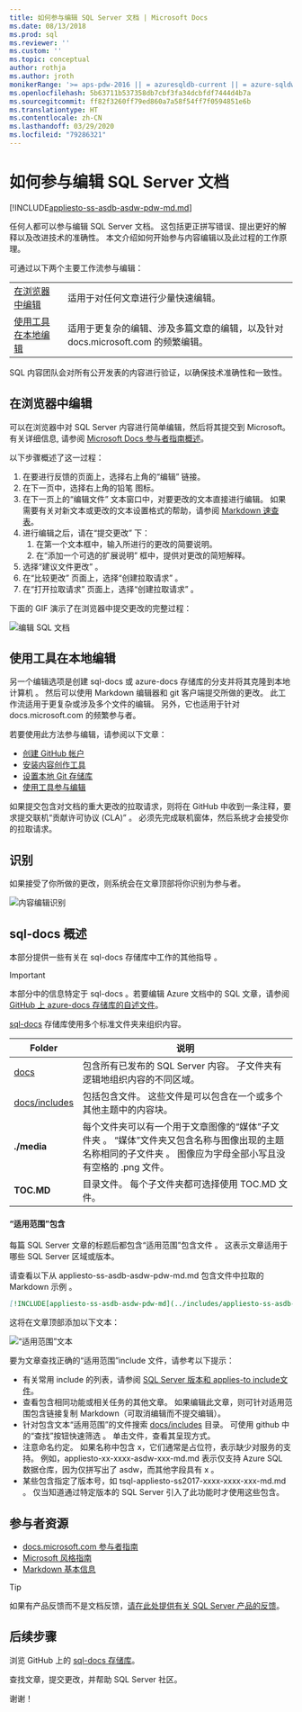 ```yaml
---
title: 如何参与编辑 SQL Server 文档 | Microsoft Docs
ms.date: 08/13/2018
ms.prod: sql
ms.reviewer: ''
ms.custom: ''
ms.topic: conceptual
author: rothja
ms.author: jroth
monikerRange: '>= aps-pdw-2016 || = azuresqldb-current || = azure-sqldw-latest || >= sql-server-2016 || >= sql-server-linux-2017 || = sqlallproducts-allversions'
ms.openlocfilehash: 5b63711b537358db7cbf3fa34dcbfdf7444d4b7a
ms.sourcegitcommit: ff82f3260ff79ed860a7a58f54ff7f0594851e6b
ms.translationtype: HT
ms.contentlocale: zh-CN
ms.lasthandoff: 03/29/2020
ms.locfileid: "79286321"
---
```

# <a name="how-to-contribute-to-sql-server-documentation"></a>如何参与编辑 SQL Server 文档

[!INCLUDE[appliesto-ss-asdb-asdw-pdw-md.md](../includes/appliesto-ss-asdb-asdw-pdw-md.md)]

任何人都可以参与编辑 SQL Server 文档。 这包括更正拼写错误、提出更好的解释以及改进技术的准确性。 本文介绍如何开始参与内容编辑以及此过程的工作原理。

可通过以下两个主要工作流参与编辑：

|||
|---|---|
| [在浏览器中编辑](#githubui) | 适用于对任何文章进行少量快速编辑。 |
| [使用工具在本地编辑](#tools) | 适用于更复杂的编辑、涉及多篇文章的编辑，以及针对 docs.microsoft.com 的频繁编辑。 |

SQL 内容团队会对所有公开发表的内容进行验证，以确保技术准确性和一致性。 

## <a name="edit-in-your-browser"></a><a id="githubui"></a>在浏览器中编辑

可以在浏览器中对 SQL Server 内容进行简单编辑，然后将其提交到 Microsoft。 有关详细信息, 请参阅 [Microsoft Docs 参与者指南概述](https://docs.microsoft.com/contribute/#quick-edits-to-existing-documents)。 

以下步骤概述了这一过程： 

1. 在要进行反馈的页面上，选择右上角的“编辑”  链接。
1. 在下一页中，选择右上角的铅笔  图标。
1. 在下一页上的“编辑文件”  文本窗口中，对要更改的文本直接进行编辑。
    如果需要有关对新文本或更改的文本设置格式的帮助，请参阅 [Markdown 速查表](https://github.com/adam-p/markdown-here/wiki/Markdown-Cheatsheet)。
1. 进行编辑之后，请在“提交更改”  下：
    1. 在第一个文本框中，输入所进行的更改的简要说明。
    1. 在“添加一个可选的扩展说明”  框中，提供对更改的简短解释。
1. 选择“建议文件更改”  。
1. 在“比较更改”  页面上，选择“创建拉取请求”  。 
1. 在“打开拉取请求”  页面上，选择“创建拉取请求”  。 

下面的 GIF 演示了在浏览器中提交更改的完整过程：

![编辑 SQL 文档](media/sql-server-docs-navigation-guide/edit-sql-docs.gif)

## <a name="edit-locally-with-tools"></a><a id="tools"></a>使用工具在本地编辑

另一个编辑选项是创建 sql-docs 或 azure-docs 存储库的分支并将其克隆到本地计算机   。 然后可以使用 Markdown 编辑器和 git 客户端提交所做的更改。 此工作流适用于更复杂或涉及多个文件的编辑。 另外，它也适用于针对 docs.microsoft.com 的频繁参与者。

若要使用此方法参与编辑，请参阅以下文章：

- [创建 GitHub 帐户](https://docs.microsoft.com/contribute/get-started-setup-github)
- [安装内容创作工具](https://docs.microsoft.com/contribute/get-started-setup-tools)
- [设置本地 Git 存储库](https://docs.microsoft.com/contribute/get-started-setup-local)
- [使用工具参与编辑](https://docs.microsoft.com/contribute/how-to-write-workflows-major)

如果提交包含对文档的重大更改的拉取请求，则将在 GitHub 中收到一条注释，要求提交联机“贡献许可协议 (CLA)”  。 必须先完成联机窗体，然后系统才会接受你的拉取请求。

## <a name="recognition"></a>识别

如果接受了你所做的更改，则系统会在文章顶部将你识别为参与者。

![内容编辑识别](./media/sql-server-docs-contribute/contribution-recognition.png)

## <a name="sql-docs-overview"></a>sql-docs 概述

本部分提供一些有关在 sql-docs 存储库中工作的其他指导  。

> [!IMPORTANT]
> 本部分中的信息特定于 sql-docs  。若要编辑 Azure 文档中的 SQL 文章，请参阅 [GitHub 上 azure-docs 存储库的自述文件](https://github.com/MicrosoftDocs/azure-docs/blob/master/README.md)。

[sql-docs](https://github.com/MicrosoftDocs/sql-docs) 存储库使用多个标准文件夹来组织内容。

| Folder | 说明 |
|---|---|
| [docs](https://github.com/MicrosoftDocs/sql-docs/tree/live/docs) | 包含所有已发布的 SQL Server 内容。 子文件夹有逻辑地组织内容的不同区域。 |
| [docs/includes](https://github.com/MicrosoftDocs/sql-docs/tree/live/docs/includes) | 包括包含文件。 这些文件是可以包含在一个或多个其他主题中的内容块。 |
| **./media** | 每个文件夹可以有一个用于文章图像的“媒体”子文件夹  。 “媒体”文件夹又包含名称与图像出现的主题名称相同的子文件夹  。 图像应为字母全部小写且没有空格的 .png 文件。 |
| **TOC.MD** | 目录文件。 每个子文件夹都可选择使用 TOC.MD 文件。 |

#### <a name="applies-to-includes"></a>“适用范围”包含

每篇 SQL Server 文章的标题后都包含“适用范围”包含文件  。 这表示文章适用于哪些 SQL Server 区域或版本。

请查看以下从 appliesto-ss-asdb-asdw-pdw-md.md 包含文件中拉取的 Markdown 示例  。

```Markdown
[!INCLUDE[appliesto-ss-asdb-asdw-pdw-md](../includes/appliesto-ss-asdb-asdw-pdw-md.md)]
```

这将在文章顶部添加以下文本：

![“适用范围”文本](./media/sql-server-docs-contribute/applies-to.png)

要为文章查找正确的“适用范围”include 文件，请参考以下提示：

- 有关常用 include 的列表，请参阅 [SQL Server 版本和 applies-to include文件](applies-to-includes.md)。
- 查看包含相同功能或相关任务的其他文章。 如果编辑此文章，则可针对适用范围包含链接复制 Markdown（可取消编辑而不提交编辑）。
- 针对包含文本“适用范围”的文件搜索 [docs/includes](https://github.com/MicrosoftDocs/sql-docs/tree/live/docs/includes) 目录。 可使用 github 中的“查找”按钮快速筛选  。 单击文件，查看其呈现方式。
- 注意命名约定。 如果名称中包含 x，它们通常是占位符，表示缺少对服务的支持。 例如，appliesto-xx-xxxx-asdw-xxx-md.md 表示仅支持 Azure SQL 数据仓库，因为仅拼写出了 asdw，而其他字段具有 x   。
- 某些包含指定了版本号，如 tsql-appliesto-ss2017-xxxx-xxxx-xxx-md.md  。 仅当知道通过特定版本的 SQL Server 引入了此功能时才使用这些包含。

## <a name="contributor-resources"></a>参与者资源

- [docs.microsoft.com 参与者指南](https://docs.microsoft.com/contribute/)
- [Microsoft 风格指南](https://docs.microsoft.com/teamblog/style-guide)
- [Markdown 基本信息](https://help.github.com/articles/getting-started-with-writing-and-formatting-on-github/)

> [!TIP]
> 如果有产品反馈而不是文档反馈，[请在此处提供有关 SQL Server 产品的反馈](https://feedback.azure.com/forums/908035-sql-server)。

## <a name="next-steps"></a>后续步骤

浏览 GitHub 上的 [sql-docs 存储库](https://github.com/MicrosoftDocs/sql-docs)。

查找文章，提交更改，并帮助 SQL Server 社区。 

谢谢！
